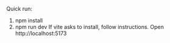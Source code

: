 Quick run:
1. npm install
2. npm run dev
If vite asks to install, follow instructions. Open http://localhost:5173
